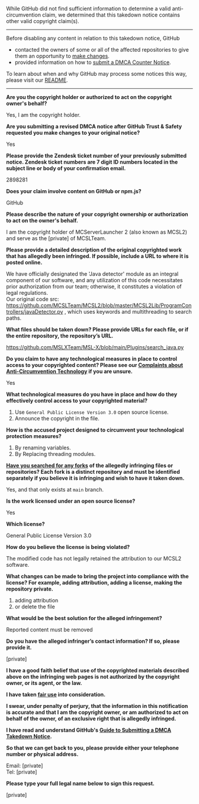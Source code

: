 While GitHub did not find sufficient information to determine a valid anti-circumvention claim, we determined that this takedown notice contains other valid copyright claim(s).

---

Before disabling any content in relation to this takedown notice, GitHub
- contacted the owners of some or all of the affected repositories to give them an opportunity to [make changes](https://docs.github.com/en/github/site-policy/dmca-takedown-policy#a-how-does-this-actually-work).
- provided information on how to [submit a DMCA Counter Notice](https://docs.github.com/en/articles/guide-to-submitting-a-dmca-counter-notice).

To learn about when and why GitHub may process some notices this way, please visit our [README](https://github.com/github/dmca/blob/master/README.md#anatomy-of-a-takedown-notice).

---

**Are you the copyright holder or authorized to act on the copyright owner's behalf?**

Yes, I am the copyright holder.

**Are you submitting a revised DMCA notice after GitHub Trust & Safety requested you make changes to your original notice?**

Yes

**Please provide the Zendesk ticket number of your previously submitted notice. Zendesk ticket numbers are 7 digit ID numbers located in the subject line or body of your confirmation email.**

2898281

**Does your claim involve content on GitHub or npm.js?**

GitHub

**Please describe the nature of your copyright ownership or authorization to act on the owner's behalf.**

I am the copyright holder of MCServerLauncher 2 (also known as MCSL2) and serve as the [private] of MCSLTeam.

**Please provide a detailed description of the original copyrighted work that has allegedly been infringed. If possible, include a URL to where it is posted online.**

We have officially designated the 'Java detector' module as an integral component of our software, and any utilization of this code necessitates prior authorization from our team; otherwise, it constitutes a violation of legal regulations.  
Our original code src: https://github.com/MCSLTeam/MCSL2/blob/master/MCSL2Lib/ProgramControllers/javaDetector.py , which uses keywords and multithreading to search paths.

**What files should be taken down? Please provide URLs for each file, or if the entire repository, the repository’s URL.**

https://github.com/MSLXTeam/MSL-X/blob/main/Plugins/search_java.py

**Do you claim to have any technological measures in place to control access to your copyrighted content? Please see our <a href="https://docs.github.com/articles/guide-to-submitting-a-dmca-takedown-notice#complaints-about-anti-circumvention-technology">Complaints about Anti-Circumvention Technology</a> if you are unsure.**

Yes

**What technological measures do you have in place and how do they effectively control access to your copyrighted material?**

1. Use `General Public License Version 3.0` open source license.  
2. Announce the copyright in the file.

**How is the accused project designed to circumvent your technological protection measures?**

1. By renaming variables.  
2. By Replacing threading modules.

**<a href="https://docs.github.com/articles/dmca-takedown-policy#b-what-about-forks-or-whats-a-fork">Have you searched for any forks</a> of the allegedly infringing files or repositories? Each fork is a distinct repository and must be identified separately if you believe it is infringing and wish to have it taken down.**

Yes, and that only exists at `main` branch.

**Is the work licensed under an open source license?**

Yes

**Which license?**

General Public License Version 3.0

**How do you believe the license is being violated?**

The modified code has not legally retained the attribution to our MCSL2 software.

**What changes can be made to bring the project into compliance with the license? For example, adding attribution, adding a license, making the repository private.**

1. adding attribution  
2. or delete the file

**What would be the best solution for the alleged infringement?**

Reported content must be removed

**Do you have the alleged infringer’s contact information? If so, please provide it.**

[private]  

**I have a good faith belief that use of the copyrighted materials described above on the infringing web pages is not authorized by the copyright owner, or its agent, or the law.**

**I have taken <a href="https://www.lumendatabase.org/topics/22">fair use</a> into consideration.**

**I swear, under penalty of perjury, that the information in this notification is accurate and that I am the copyright owner, or am authorized to act on behalf of the owner, of an exclusive right that is allegedly infringed.**

**I have read and understand GitHub's <a href="https://docs.github.com/articles/guide-to-submitting-a-dmca-takedown-notice/">Guide to Submitting a DMCA Takedown Notice</a>.**

**So that we can get back to you, please provide either your telephone number or physical address.**

Email: [private]  
Tel: [private]  

**Please type your full legal name below to sign this request.**

[private]  
